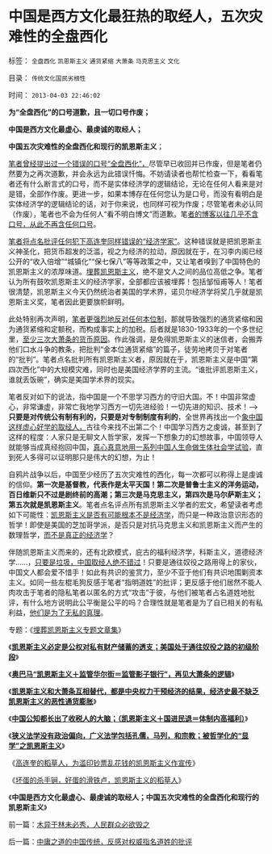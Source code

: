 # 中国是西方文化最狂热的取经人，五次灾难性的全盘西化

标签： `全盘西化` `凯恩斯主义` `通货紧缩` `大萧条` `马克思主义` `文化` 

目录： `传统文化国民劣根性`

时间： `2013-04-03 22:46:02`

**为“全盘西化”的口号道歉，且一切口号作废；**

**中国是西方文化最虚心、最虔诚的取经人；**

**中国五次灾难性的全盘西化和现行的凯恩斯主义**；

[笔者曾经提出过一个错误的口号“全盘西化”，](../../../2011/5/4/反思“全盘西化”,可能成为“全盘不开化”.md)尽管早已收回并已作废，但是笔者仍然要为之再次道歉，并会永远为此错误忏悔。不妨请读者也帮忙检查一下，看看笔者还有什么断言式的口号，而不是实体经济学的逻辑结论，无论在任何人看来是对是错，全部作作废。更进一步，如果本博存在任何您认为是口号，而没有看明白是实体经济学的逻辑结论的话，对于你来说，也同样可视为作废；尽管笔者未必认同（作废），笔者也不会为任何人“看不明白博文”而道歉。笔[者的博客以往几乎不含口号，从此不再含任何口号](../../../2013/1/6/革命者的口号相当于独裁者的政策.md)。

[笔者将点名批评任何犯下高连奎同样错误的“经济学家”](../../../2009/12/24/理性人假设令“看得见的手”成为伪科学.md)。这种错误就是把凯恩斯主义神圣化，把货币超发的泛滥，视之为经济的拉动，原因就在于，在习李内阁已经公开的“收入倍增”“城镇化”“保七保八”等等政策之中，又让笔者嗅到了中国特色的凯恩斯主义的浓厚味道。[埋葬凯恩斯主义](../../../2009/9/20/埋葬凯恩斯主义专题文章集.md)，绝不是文人之间的品位高低之争。笔者认为所有鼓吹凯恩斯主义的经济学家，全部都应该被埋葬！包括邹恒甫等人！笔者很清楚，凯恩斯主义今天仍然统治者美国的学术界，诺贝尔经济学将奖几乎就是凯恩斯主义奖，笔者因此更要旗帜鲜明。

此处特别再次声明，[笔者更强烈地反对任何本位制](../../../2012/11/7/米塞斯的错误，罗斯巴德的错误，金本位思想的错误.md)，那就导致强烈的通货紧缩和因为通货紧缩和定额税，而构成事实上的加税。后者就是1830-1933年的一个多世纪里，[至少三次大萧条的货币原因](../../../2011/12/25/金本位导致1880-1933年的萧条和两次世界大战的关联.md)。作此强调，是免得凯恩斯主义的迷信者，会搬弄他们口水斗争的教条，把批判“金本位通货紧缩”的篇子，徒劳地拷贝于对笔者的“批判”。笔者点名批判所有凯恩斯主义者，原因就在于，凯恩斯主义是中国“第四次西化”中的大规模灾难，同时也是美国经济学界的主流。“谁批评凯恩斯主义，谁就丢饭碗”，确实是美国学术界的现实。

笔者反对如下的说法，指中国是一个不思学习西方的守旧大国。不！中国非常虚心，非常谦虚，非常亡我地学习西方一切先进经验！一切先进的知识、技术！——>**只要是对传统公有制有利的，只要是对专制制度有利的**，全世界再找出一个[象中国这样虚心好学的取经人，](../../../2010/12/8/一分为二学美国，总是学坏的.md)古往今来找不出第二个！中国学习西方之虔诚，甚至到了这样的程度：人家只是无聊文人哲学家，发挥一下想象力的幻想故事，中国领导人就能够当成真经抱回中国，[真心真意地用一系列中国人生命做生体社会学试验](../../../2012/6/28/他们应该用小白鼠做实验！.md)，直到死人多得可以证明那只是伟大的幻想，为止！

自鸦片战争以后，中国至少经历了五次灾难性的西化，每一次都可以称得上是虔诚的信仰。**第一次是基督教，代表作是太平天国！第二次是普鲁士主义的洋务运动，百日维新只不过是剧终前的高潮；第三次是马克思主义，第四次是马尔萨斯主义；第五次就是凯恩斯主义**。笔者点名评点所有凯恩斯主义学者的宏文，希望读者考虑如下可能性：[凯恩斯主义是否有可能根本不是经济学](../../../2011/2/8/为什么引入数学的“经济学”都是伪科学？.md)，而只是一种政治意识形态的哲学！即使是美国的芝加哥学派，是否只是对抗马克思主义和凯恩斯主义而产生的数理哲学，[而不是真正的经济学](../../../2010/12/30/货币主义导致恶性通货膨胀和大萧条.md)？

伴随凯恩斯主义而来的，还有北欧模式，庇古的福利经济学，科斯主义，道德经济学……，[只要是垃圾，中国取经人绝不错过](../../../2010/5/13/东西方传统文化垃圾取长补短发挥余热.md)！只要是通往奴役之路用得上的家伙，中国文人都会爱不惜手！如此有共识的鉴赏力，至少不亚于他们有共识地围剿资本主义。如同一些左棍毛狗反感于笔者“指明道姓”的批评；更反感于他们居然不能人肉攻击于笔者的隐私笔者以匿名的方式“攻击”于彼，与他们被笔者占名道姓地批评，有什么地方说明此公平衡是公平的吗？合理性就是笔者是为了自已相关的有私利益，[他们是为了无私的真理](../../../2009/5/5/假装无私！专业化打哑迷诡辩的中国式专家.md)。

专题：《[埋葬凯恩斯主义专题文章集](../../../2009/9/20/埋葬凯恩斯主义专题文章集.md)》

《[**凯恩斯主义必定是公权对私有财产储蓄的透支；美国处于通往奴役之路的初级阶段**](../../../2013/3/9/公有制不可控制的财税赤字，和凯恩斯主义的办法.md)》

《[**奥巴马“凯恩斯主义＋监管华尔街＝监管影子银行”，再见大萧条的逻辑**](../../../2013/2/8/影子银行！虚心学习西方左派的理论创新，青出于蓝！.md)》

《[**凯恩斯主义和大萧条互相替代，都是中央权力干预经济的结果，经济史最不缺乏凯恩斯主义的恶性通货膨胀**](../../../2013/2/2/凯恩斯主义推动的“反腐败”“拉动增长”.md)》

《[**中国公知都长出了收税人的大脑；（凯恩斯主义＋国进民退＝体制内高福利）**](../../../2013/1/21/纳税人意识被转变成“收税人大脑”.md)》

《[**狭义法学没有政治偏向，广义法学包括孔儒，马列，和宗教；被哲学化的“显学”之凯恩斯主义**](../../../2013/1/19/狭义法学没有政治偏向，马恩毛孔儒将争当“显学”.md)》

《[高连奎的稻草人，为滥印钞票乱花钱的凯恩斯主义作宣传](../../../2013/4/1/高连奎“弗里德曼”的稻草人.md)》

《[坏蛋的杀手锏，好蛋的滑铁卢，凯恩斯主义的稻草人](../../../2013/4/1/坏蛋的杀手锏，好蛋的滑铁卢，混蛋的稻草人；.md)》

《**中国是西方文化最虚心、最虔诚的取经人；中国五次灾难性的全盘西化和现行的凯恩斯主义**》



前一篇：[木异于林未必秀，人民群众必欲毁之](../../../2013/4/3/木异于林未必秀，人民群众必欲毁之.md)

后一篇：[中庸之道的中国传统，反感对权威指名道姓的批评](../../../2013/4/3/中庸之道的中国传统，反感对权威指名道姓的批评.md)